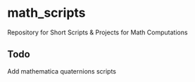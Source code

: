# math_scripts
Repository for Short Scripts &amp; Projects for Math Computations

## Todo
Add mathematica quaternions scripts
